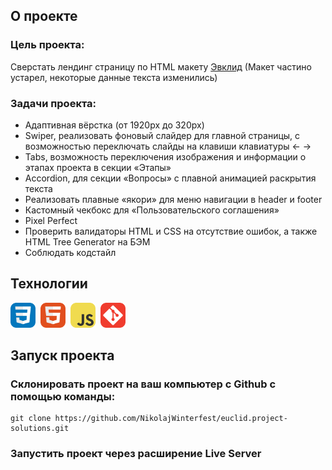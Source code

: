 ## О проекте

### Цель проекта:

Сверстать лендинг страницу по HTML макету [Эвклид](<https://www.figma.com/file/hMBuZF29jkB2hZbG7UWOv3/Cld-(Copy)?type=design&mode=design&t=A4gXeNpWh8LcaZ24-0>) (Макет частино устарел, некоторые данные текста изменились)

### Задачи проекта:

-   Адаптивная вёрстка (от 1920px до 320px)
-   Swiper, реализовать фоновый слайдер для главной страницы, с возможностью переключать слайды на клавиши клавиатуры ← →
-   Tabs, возможность переключения изображения и информации о этапах проекта в секции «Этапы»
-   Accordion, для секции «Вопросы» с плавной анимацией раскрытия текста
-   Реализовать плавные «якори» для меню навигации в header и footer
-   Кастомный чекбокс для «Пользовательского соглашения»
-   Pixel Perfect
-   Проверить валидаторы HTML и CSS на отсутствие ошибок, а также HTML Tree Generator на БЭМ
-   Соблюдать кодстайл

## Технологии

<div>
  <img src="https://github.com/NikolajWinterfest/NikolajWinterfest/blob/master/assets/icons/CSS.svg" title="css3" alt="css3" width="40" height="40"/>&nbsp;
  <img src="https://github.com/NikolajWinterfest/NikolajWinterfest/blob/master/assets/icons/HTML.svg" title="html5" alt="html5" width="40" height="40"/>&nbsp;
  <img src="https://github.com/NikolajWinterfest/NikolajWinterfest/blob/master/assets/icons/JavaScript.svg" title="javascript" alt="javascript" width="40" height="40"/>&nbsp;
  <img src="https://github.com/NikolajWinterfest/NikolajWinterfest/blob/master/assets/icons/Git.svg" title="git" alt="git" width="40" height="40"/>&nbsp;
</div>

## Запуск проекта

### Склонировать проект на ваш компьютер с Github с помощью команды:

```
git clone https://github.com/NikolajWinterfest/euclid.project-solutions.git
```

### Запустить проект через расширение Live Server
